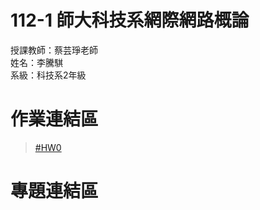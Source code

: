 # 112-1 師大科技系網際網路概論  
授課教師：蔡芸琤老師  
姓名：李騰騏  
系級：科技系2年級  
# 作業連結區  
> [#HW0](https://youtu.be/diTJ-WkDRdQ)
# 專題連結區
